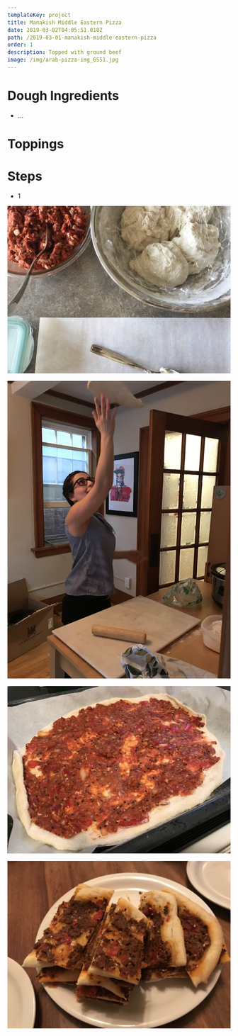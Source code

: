 ```yaml
---
templateKey: project
title: Manakish Middle Eastern Pizza
date: 2019-03-02T04:05:51.018Z
path: /2019-03-01-manakish-middle-eastern-pizza
order: 1
description: Topped with ground beef
image: /img/arab-pizza-img_6551.jpg
---
```

# Dough Ingredients

* ...

# Toppings

# Steps

* 1

![](/img/arab-pizza-img_7100.jpg)

![](/img/arab-pizza-img_6545.jpg)

![](/img/arab-pizza-img_6542.jpg)

![](/img/arab-pizza-img_6549.jpg)
